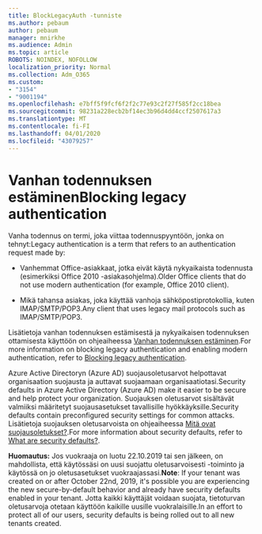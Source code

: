 ```yaml
---
title: BlockLegacyAuth -tunniste
ms.author: pebaum
author: pebaum
manager: mnirkhe
ms.audience: Admin
ms.topic: article
ROBOTS: NOINDEX, NOFOLLOW
localization_priority: Normal
ms.collection: Adm_O365
ms.custom:
- "3154"
- "9001194"
ms.openlocfilehash: e7bff5f9fcf6f2f2c77e93c2f27f585f2cc18bea
ms.sourcegitcommit: 98231a228ecb2bf14ec3b96d4dd4ccf2507617a3
ms.translationtype: MT
ms.contentlocale: fi-FI
ms.lasthandoff: 04/01/2020
ms.locfileid: "43079257"
---
```

# <a name="blocking-legacy-authentication"></a><span data-ttu-id="d94de-102">Vanhan todennuksen estäminen</span><span class="sxs-lookup"><span data-stu-id="d94de-102">Blocking legacy authentication</span></span>

<span data-ttu-id="d94de-103">Vanha todennus on termi, joka viittaa todennuspyyntöön, jonka on tehnyt:</span><span class="sxs-lookup"><span data-stu-id="d94de-103">Legacy authentication is a term that refers to an authentication request made by:</span></span>

- <span data-ttu-id="d94de-104">Vanhemmat Office-asiakkaat, jotka eivät käytä nykyaikaista todennusta (esimerkiksi Office 2010 -asiakasohjelma).</span><span class="sxs-lookup"><span data-stu-id="d94de-104">Older Office clients that do not use modern authentication (for example, Office 2010 client).</span></span>

- <span data-ttu-id="d94de-105">Mikä tahansa asiakas, joka käyttää vanhoja sähköpostiprotokollia, kuten IMAP/SMTP/POP3.</span><span class="sxs-lookup"><span data-stu-id="d94de-105">Any client that uses legacy mail protocols such as IMAP/SMTP/POP3.</span></span>

<span data-ttu-id="d94de-106">Lisätietoja vanhan todennuksen estämisestä ja nykyaikaisen todennuksen ottamisesta käyttöön on ohjeaiheessa [Vanhan todennuksen estäminen](https://docs.microsoft.com/azure/active-directory/conditional-access/concept-conditional-access-block-legacy-authentication).</span><span class="sxs-lookup"><span data-stu-id="d94de-106">For more information on blocking legacy authentication and enabling modern authentication, refer to [Blocking legacy authentication](https://docs.microsoft.com/azure/active-directory/conditional-access/concept-conditional-access-block-legacy-authentication).</span></span>

<span data-ttu-id="d94de-107">Azure Active Directoryn (Azure AD) suojausoletusarvot helpottavat organisaation suojausta ja auttavat suojaamaan organisaatiotasi.</span><span class="sxs-lookup"><span data-stu-id="d94de-107">Security defaults in Azure Active Directory (Azure AD) make it easier to be secure and help protect your organization.</span></span> <span data-ttu-id="d94de-108">Suojauksen oletusarvot sisältävät valmiiksi määritetyt suojausasetukset tavallisille hyökkäyksille.</span><span class="sxs-lookup"><span data-stu-id="d94de-108">Security defaults contain preconfigured security settings for common attacks.</span></span>
<span data-ttu-id="d94de-109">Lisätietoja suojauksen oletusarvoista on ohjeaiheessa [Mitä ovat suojausoletukset?](https://docs.microsoft.com/azure/active-directory/fundamentals/concept-fundamentals-security-defaults).</span><span class="sxs-lookup"><span data-stu-id="d94de-109">For more information about security defaults, refer to [What are security defaults?](https://docs.microsoft.com/azure/active-directory/fundamentals/concept-fundamentals-security-defaults).</span></span> 

<span data-ttu-id="d94de-110">**Huomautus:** Jos vuokraaja on luotu 22.10.2019 tai sen jälkeen, on mahdollista, että käytössäsi on uusi suojattu oletusarvoisesti -toiminto ja käytössä on jo oletusasetukset vuokraajassasi.</span><span class="sxs-lookup"><span data-stu-id="d94de-110">**Note**:  If your tenant was created on or after October 22nd, 2019, it's possible you are experiencing the new secure-by-default behavior and already have security defaults enabled in your tenant.</span></span>  <span data-ttu-id="d94de-111">Jotta kaikki käyttäjät voidaan suojata, tietoturvan oletusarvoja otetaan käyttöön kaikille uusille vuokralaisille.</span><span class="sxs-lookup"><span data-stu-id="d94de-111">In an effort to protect all of our users, security defaults is being rolled out to all new tenants created.</span></span>
